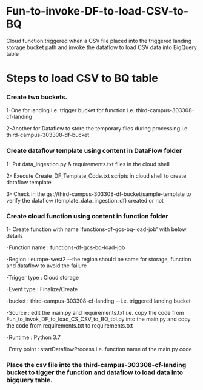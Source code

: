 # Fun-to-invoke-DF-to-load-CSV-to-BQ
Cloud function triggered when a CSV file placed into the triggered landing storage bucket path and invoke the dataflow to load CSV data into BigQuery table 

# Steps to load CSV to BQ table

### Create two buckets. 
1-One for landing i.e. trigger bucket for function i.e. third-campus-303308-cf-landing

2-Another for Dataflow to store the temporary files during processing i.e. third-campus-303308-df-bucket

### Create dataflow template using content in DataFlow folder
1- Put data_ingestion.py & requirements.txt files in the cloud shell 

2- Execute Create_DF_Template_Code.txt scripts in cloud shell to create dataflow template

3- Check in the gs://third-campus-303308-df-bucket/sample-template to verify the dataflow (template_data_ingestion_df) created or not

### Create cloud function using content in function folder
1- Create function with name 'functions-df-gcs-bq-load-job' with below details

  -Function name : functions-df-gcs-bq-load-job
  
  -Region : europe-west2     --the region should be same for storage, function and dataflow to avoid the failure

  -Trigger type : Cloud storage
  
  -Event type : Finalize/Create
  
  -bucket : third-campus-303308-cf-landing    --i.e. triggered landing bucket
  
  -Source : edit the main.py and requirements.txt 
      i.e. copy the code from Fun_to_invok_DF_to_load_CS_CSV_to_BQ_tbl.py into the main.py 
      and  copy the code from requirements.txt to requirements.txt
      
  -Runtime : Python 3.7
  
  -Entry point : startDataflowProcess   i.e. function name of the main.py code
  
### Place the csv file into the  third-campus-303308-cf-landing  bucket to tigger the function and dataflow to load data into bigquery table.
  
  
  
